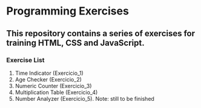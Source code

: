 # Programming Exercises
## This repository contains a series of exercises for training HTML, CSS and JavaScript.
### Exercise List

1. Time Indicator (Exercicio_1)
2. Age Checker (Exercicio_2)
3. Numeric Counter (Exercicio_3)
4. Multiplication Table (Exercicio_4)
5. Number Analyzer (Exercicio_5). Note: still to be finished